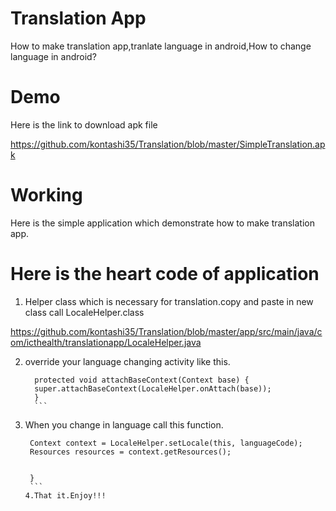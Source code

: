# Translation App

How to make translation app,tranlate language in android,How to change language in android?

#  Demo

Here is the link to download apk file

https://github.com/kontashi35/Translation/blob/master/SimpleTranslation.apk

#  Working

Here is the simple application which demonstrate how to make translation app.

#  Here is the heart code of application

1.  Helper class which is necessary for translation.copy and paste in new class call LocaleHelper.class

https://github.com/kontashi35/Translation/blob/master/app/src/main/java/com/icthealth/translationapp/LocaleHelper.java

2.  override your language changing activity like this.

      ```  @Override
        protected void attachBaseContext(Context base) {
        super.attachBaseContext(LocaleHelper.onAttach(base));
        }
        ```
3.  When you change in language call this function.

       ``` private void updateViews(String languageCode) {
        Context context = LocaleHelper.setLocale(this, languageCode);
        Resources resources = context.getResources();
        

        }
        ```
    4.That it.Enjoy!!!
